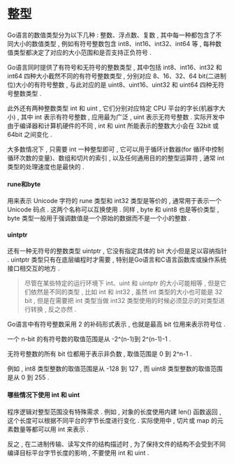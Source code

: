 # 整型

Go语言的数值类型分为以下几种 : 整数、浮点数、复数 , 其中每一种都包含了不同大小的数值类型 , 例如有符号整数包含 int8、int16、int32、int64 等 , 每种数值类型都决定了对应的大小范围和是否支持正负符号 .

Go语言同时提供了有符号和无符号的整数类型 , 其中包括 int8、int16、int32 和 int64 四种大小截然不同的有符号整数类型 , 分别对应 8、16、32、64 bit\(二进制位\)大小的有符号整数 , 与此对应的是 uint8、uint16、uint32 和 uint64 四种无符号整数类型 .

此外还有两种整数类型 int 和 uint , 它们分别对应特定 CPU 平台的字长\(机器字大小\) , 其中 int 表示有符号整数 , 应用最为广泛 , uint 表示无符号整数 . 实际开发中由于编译器和计算机硬件的不同 , int 和 uint 所能表示的整数大小会在 32bit 或 64bit 之间变化 .

大多数情况下 , 只需要 int 一种整型即可 , 它可以用于循环计数器\(for 循环中控制循环次数的变量\)、数组和切片的索引 , 以及任何通用目的的整型运算符 , 通常 int 类型的处理速度也是最快的 .

#### rune和byte

用来表示 Unicode 字符的 rune 类型和 int32 类型是等价的 , 通常用于表示一个 Unicode 码点 . 这两个名称可以互换使用 . 同样 , byte 和 uint8 也是等价类型 , byte 类型一般用于强调数值是一个原始的数据而不是一个小的整数 .

#### uintptr

还有一种无符号的整数类型 uintptr , 它没有指定具体的 bit 大小但是足以容纳指针 . uintptr 类型只有在底层编程时才需要 , 特别是Go语言和C语言函数库或操作系统接口相交互的地方 . 

> 尽管在某些特定的运行环境下 int、uint 和 uintptr 的大小可能相等 , 但是它们依然是不同的类型 , 比如 int 和 int32 , 虽然 int 类型的大小也可能是 32 bit , 但是在需要把 int 类型当做 int32 类型使用的时候必须显示的对类型进行转换 , 反之亦然 .

Go语言中有符号整数采用 2 的补码形式表示 , 也就是最高 bit 位用来表示符号位 .

 一个 n-bit 的有符号数的取值范围是从 -2^\(n-1\)到 2^\(n-1\)-1 . 

无符号整数的所有 bit 位都用于表示非负数 , 取值范围是 0 到 2^n-1 . 

例如 , int8 类型整数的取值范围是从 -128 到 127 , 而 uint8 类型整数的取值范围是从 0 到 255 . 

#### 哪些情况下使用 int 和 uint

程序逻辑对整型范围没有特殊需求 . 例如 , 对象的长度使用内建 len\(\) 函数返回 , 这个长度可以根据不同平台的字节长度进行变化 . 实际使用中 , 切片或 map 的元素数量等都可以用 int 来表示 . 

反之 , 在二进制传输、读写文件的结构描述时 , 为了保持文件的结构不会受到不同编译目标平台字节长度的影响 , 不要使用 int 和 uint . 



